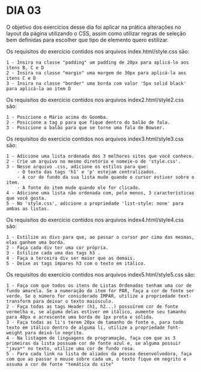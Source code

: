 # DIA 03
O objetivo dos exercícios desse dia foi aplicar na prática alterações no layout da página utilizando o CSS, assim como utilizar regras de seleção bem definidas para escolher que tipo de elemento quero estilizar.

Os requisitos do exercício contidos nos arquivos index.html/style.css são:

    1 - Insira na classe "padding" um padding de 20px para aplicá-lo aos itens B, C e D
    2 - Insira na classe "margin" uma margem de 30px para aplicá-la aos itens C e D
    3 - Insira na classe "border" uma borda com valor '5px solid black' para aplicá-la ao item D

Os requisitos do exercício contidos nos arquivos index2.html/style2.css são:

    1 - Posicione o Mário acima do Goomba.
    2 - Posicione a tag p para que fique dentro do balão de fala.
    3 - Posicione o balão para que se torne uma fala de Bowser.

Os requisitos do exercício contidos nos arquivos index3.html/style3.css são:

    1 - Adicione uma lista ordenada dos 3 melhores sites que você conhece.
    2 - Crie um arquivo no mesmo diretório e nomeie-o de 'style.css'.
    3 - Nesse arquivo .css, adicione os estilos para que:
        - O texto das tags 'h1' e 'p' estejam centralizados.
        - A cor de fundo da sua lista mude quando o cursor estiver sobre o item.
        - A fonte do item mude quando ele for clicado.
    4 - Adicione uma lista não ordenada com, pelo menos, 3 características que você gosta.
    5 - No 'style.css', adicione a propriedade 'list-style: none' para ambas as listas.

Os requisitos do exercício contidos nos arquivos index4.html/style4.css são:

    1 - Estilize as divs para que, ao passar o cursor por cima das mesmas, elas ganhem uma borda.
    2 - Faça cada div ter uma cor própria.
    3 - Estilize cada uma das tags h3 .
    4 - Faça a terceira div ser maior que as demais.
    5 - Deixe as tags ímpares h3 com o texto em itálico.

Os requisitos do exercício contidos nos arquivos index5.html/style5.css são:

    1 - Faça com que todos os itens de Listas Ordenadas tenham uma cor de fundo amarela. Se a numeração do item for PAR, faça a cor de fonte ser verde. Se o número for considerado ÍMPAR, utilize a propriedade text-transform para deixar o texto maiúsculo.
    2 - Faça todas as tags Header (h1, h2...) possuírem cor de fonte vermelha e, se alguma delas estiver em itálico, aumente seu tamanho para 40px e acrescente uma borda de 1px preta e sólida.
    3 - Faça todas as li's terem 20px de tamanho de fonte e, para todo texto em itálico dentro de alguma li, utilize a propriedade font-weight para deixá-lo negrito.
    4 - Na listagem de linguagens de programação, faça com que as 3 primeiras da lista possuam cor de fonte azul e, se alguma possuir "java*" no texto, utilize uma cor de fundo rosa.
    5 - Para cada link na lista de aliados da pessoa desenvolvedora, faça com que ao passar o mouse sobre cada um, o texto fique em negrito e assuma a cor de fonte "temática do site"

